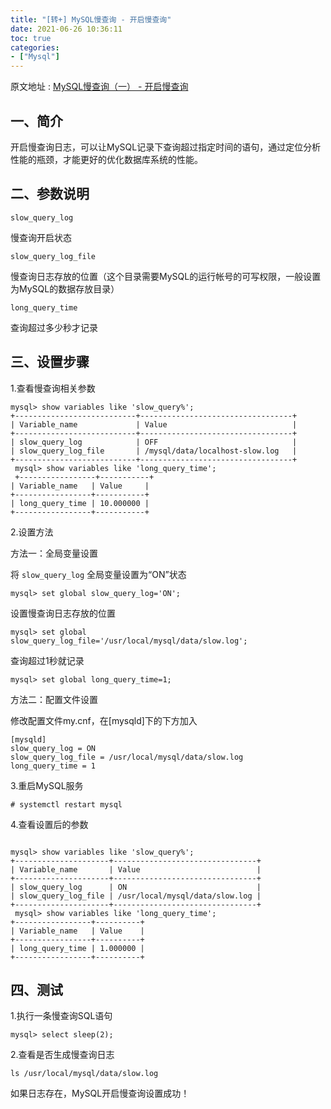 ```yaml
---
title: "[转+] MySQL慢查询 - 开启慢查询"
date: 2021-06-26 10:36:11
toc: true
categories:
- ["Mysql"]
---
```


原文地址 : [MySQL慢查询（一） - 开启慢查询](http://www.cnblogs.com/luyucheng/p/6265594.html)





## 一、简介

开启慢查询日志，可以让MySQL记录下查询超过指定时间的语句，通过定位分析性能的瓶颈，才能更好的优化数据库系统的性能。


## 二、参数说明

`slow_query_log`


慢查询开启状态


`slow_query_log_file`


慢查询日志存放的位置（这个目录需要MySQL的运行帐号的可写权限，一般设置为MySQL的数据存放目录）


`long_query_time`


查询超过多少秒才记录


## 三、设置步骤

1.查看慢查询相关参数

```
mysql> show variables like 'slow_query%'; 
+---------------------------+----------------------------------+
| Variable_name             | Value                            |
+---------------------------+----------------------------------+
| slow_query_log            | OFF                              |
| slow_query_log_file       | /mysql/data/localhost-slow.log   |
+---------------------------+----------------------------------+
 mysql> show variables like 'long_query_time'; 
 +-----------------+-----------+
| Variable_name   | Value     |
+-----------------+-----------+
| long_query_time | 10.000000 |
+-----------------+-----------+
```

2.设置方法


方法一：全局变量设置


将 `slow_query_log` 全局变量设置为“ON”状态

```
mysql> set global slow_query_log='ON';
```

设置慢查询日志存放的位置

```
mysql> set global slow_query_log_file='/usr/local/mysql/data/slow.log';
```

查询超过1秒就记录

```
mysql> set global long_query_time=1;
```

方法二：配置文件设置


修改配置文件my.cnf，在[mysqld]下的下方加入

```
[mysqld] 
slow_query_log = ON 
slow_query_log_file = /usr/local/mysql/data/slow.log 
long_query_time = 1
```

3.重启MySQL服务

```
# systemctl restart mysql
```

4.查看设置后的参数

```

mysql> show variables like 'slow_query%'; 
+---------------------+--------------------------------+
| Variable_name       | Value                          |
+---------------------+--------------------------------+
| slow_query_log      | ON                             |
| slow_query_log_file | /usr/local/mysql/data/slow.log |
+---------------------+--------------------------------+
 mysql> show variables like 'long_query_time'; 
+-----------------+----------+
| Variable_name   | Value    |
+-----------------+----------+
| long_query_time | 1.000000 |
+-----------------+----------+
```


## 四、测试

1.执行一条慢查询SQL语句

```
mysql> select sleep(2);
```

2.查看是否生成慢查询日志

```
ls /usr/local/mysql/data/slow.log
```

如果日志存在，MySQL开启慢查询设置成功！

